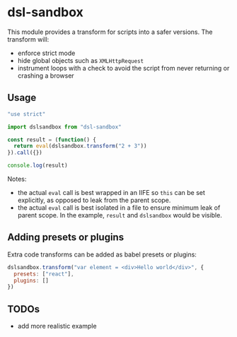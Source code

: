 # dsl-sandbox

This module provides a transform for scripts into a safer versions. The transform will:
- enforce strict mode
- hide global objects such as `XMLHttpRequest`
- instrument loops with a check to avoid the script from never returning or crashing a browser

## Usage

```js
"use strict"

import dslsandbox from "dsl-sandbox"

const result = (function() {
  return eval(dslsandbox.transform("2 + 3"))
}).call({})

console.log(result)
```

Notes:
- the actual `eval` call is best wrapped in an IIFE so `this` can be set explicitly, as opposed to leak from the parent
scope.
- the actual `eval` call is best isolated in a file to ensure minimum leak of parent scope. In the example, `result`
and `dslsandbox` would be visible.

## Adding presets or plugins
Extra code transforms can be added as babel presets or plugins:
```js
dslsandbox.transform("var element = <div>Hello world</div>", {
  presets: ["react"],
  plugins: []
})
```

## TODOs
- add more realistic example
